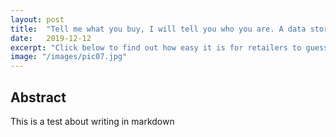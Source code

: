 ```yaml
---
layout: post
title:  "Tell me what you buy, I will tell you who you are. A data story."
date:   2019-12-12
excerpt: "Click below to find out how easy it is for retailers to guess who you are from your shopping."
image: "/images/pic07.jpg"
---
```


## Abstract
This is a test about writing in markdown 
